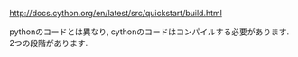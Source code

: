 http://docs.cython.org/en/latest/src/quickstart/build.html

pythonのコードとは異なり, cythonのコードはコンパイルする必要があります. 2つの段階があります.
